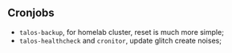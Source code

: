 ## Cronjobs

- `talos-backup`, for homelab cluster, reset is much more simple;
- `talos-healthcheck` and `cronitor`, update glitch create noises;
